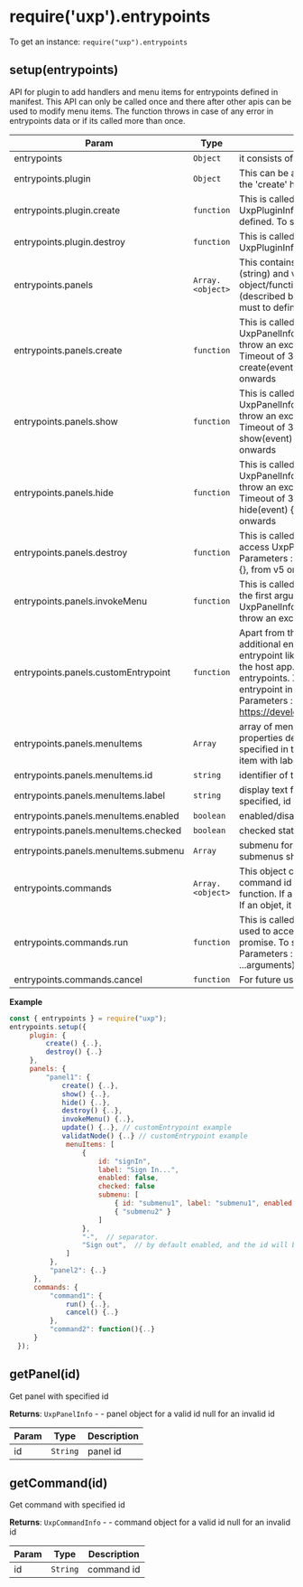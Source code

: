 
<a name="entrypoints" id="entrypoints"></a>

# require('uxp').entrypoints
To get an instance: `require("uxp").entrypoints`



<a name="entrypoints-setup" id="entrypoints-setup"></a>

## setup(entrypoints)
API for plugin to add handlers and menu items for entrypoints defined in manifest.
This API can only be called once and there after other apis can be used to modify menu items.
The function throws in case of any error in entrypoints data or if its called more than once.


| Param | Type | Description |
| --- | --- | --- |
| entrypoints | `Object` | it consists of mainly three objects - 'plugin', 'panels' and 'commands'. |
| entrypoints.plugin | `Object` | This can be an object or a function. If this is a function, it is                                           assumed as the 'create' handler (described below). |
| entrypoints.plugin.create | `function` | This is called after plugin is loaded. 'this' can be used to access                                         UxpPluginInfo object. If 'plugin' object is defined, 'create' must be defined.                                         To signal failure, throw an exception. |
| entrypoints.plugin.destroy | `function` | This is called before plugin is unloaded. 'this' can be used to access                                          UxpPluginInfo object. |
| entrypoints.panels | `Array.<object>` | This contains a list of key-value pairs where each key is a panel id (string) and                               value is the data for the panel whose type can be object/function.                               If a function, it is assumed to be the 'show' method (described below).                               If an object, it can contain following properties but it is must to                               define either of 'create' or 'show'. |
| entrypoints.panels.create | `function` | This is called when a panel is created. 'this' can be used to access                                         UxpPanelInfo object. This function can return a promise.                                         To signal failure, throw an exception or return a rejected promise.                                         This has a default Timeout of 300 MSec from manifest v5 onwards.                              Parameters :                                          create(event) {}, till Manifest Version V4                                          create(rootNode) {}, from v5 onwards |
| entrypoints.panels.show | `function` | This is called when a panel is shown. 'this' can be used to access                                         UxpPanelInfo object. This function can return a promise.                                         To signal failure, throw an exception or return a rejected promise.                                         This has a default Timeout of 300 MSec from manifest v5 onwards.                              Parameters :                                          show(event) {}, till Manifest Version V4                                          show(rootNode, data) {}, from v5 onwards |
| entrypoints.panels.hide | `function` | This is called when a panel is hidden. 'this' can be used to access                                       UxpPanelInfo object. This function can return a promise.                                       To signal failure, throw an exception or return a rejected promise.                                       This has a default Timeout of 300 MSec from manifest v5 onwards.                              Parameters :                                          hide(event) {}, till Manifest Version V4                                          hide(rootNode, data) {}, from v5 onwards |
| entrypoints.panels.destroy | `function` | This is called when a panel is going to be destroyed. 'this' can be                                          used to access UxpPanelInfo object. To signal failure, throw an exception.                              Parameters :                                          destroy(event) {}, till Manifest Version V4                                          destroy(rootNode) {}, from v5 onwards |
| entrypoints.panels.invokeMenu | `function` | This is called when a panel menu item is invoked.                                             Menu id is passed as the first argument to this function. 'this' can be                                             used to access UxpPanelInfo object. This function can return a promise.                                             To signal failure, throw an exception or return a rejected promise. |
| entrypoints.panels.customEntrypoint | `function` | Apart from the above default uxp panel entrypoints, Host Apps can define                                                   additional entrypoints to support custon lifecycle events. Details of the entrypoint like                                                   name, parameters passed, return type, etc. are defined by the host app.                                                   Currently, Photoshop hasn't defined any custom entrypoints.                                                   Xd has defined one custom entrypoint `update`.                                                        update entrypoint in XD is called whenever panel UI content should be updated.                                                        Parameters : update(scenegraph.selection, scenegraph.update)                                                        https://developer.adobe.com/xd/uxp/develop/reference/ui/panels/update/ |
| entrypoints.panels.menuItems | `Array` | array of menu items. Each menu item can be a string or an object with                                         properties defined below. Menu items are displayed in the                                         same order as specified in this array. For specifying a separator,                                         a value of "-" or menu item with label "-" can be used at required place in the array. |
| entrypoints.panels.menuItems.id | `string` | identifier of the menu item. |
| entrypoints.panels.menuItems.label | `string` | display text for the menu item. Should be localized. If label is not                                              specified, id is used as label. |
| entrypoints.panels.menuItems.enabled | `boolean` | enabled/disabled state for the menu item. Default - true. |
| entrypoints.panels.menuItems.checked | `boolean` | checked state for the menu item. Default - false. |
| entrypoints.panels.menuItems.submenu | `Array` | submenu for this menu item again as an array of 'menuItems'.                                               'id' of submenus should still be unique across panel. |
| entrypoints.commands | `Array.<object>` | This object contains a list of key-value pairs where each key is the command id and                                 value is command's data whose type can be an object or function.                                 If a function, it is assumed to be 'run' method (described below).                                 If an objet, it can contain following properties but 'run' is must to specify. |
| entrypoints.commands.run | `function` | This is called when the command is invoked via menu entry. 'this' can be used                                      to access UxpCommandInfo object. This function can return a promise.                                      To signal failure, throw an exception or return a rejected promise.                              Parameters :                                          run(event) {}, till Manifest Version V4                                          run(executionContext, ...arguments) {}, from v5 onwards |
| entrypoints.commands.cancel | `function` | For future use. |

**Example**  
```js
const { entrypoints } = require("uxp");
entrypoints.setup({
     plugin: {
         create() {..},
         destroy() {..}
     },
     panels: {
         "panel1": {
             create() {..},
             show() {..},
             hide() {..},
             destroy() {..},
             invokeMenu() {..},
             update() {..}, // customEntrypoint example
             validatNode() {..} // customEntrypoint example
              menuItems: [
                  {
                      id: "signIn",
                      label: "Sign In...",
                      enabled: false,
                      checked: false
                      submenu: [
                          { id: "submenu1", label: "submenu1", enabled: false, checked: false},
                          { "submenu2" }
                      ]
                  },
                  "-",  // separator.
                  "Sign out",  // by default enabled, and the id will be same with the label.
              ]
          },
          "panel2": {..}
      },
      commands: {
          "command1": {
              run() {..},
              cancel() {..}
          },
          "command2": function(){..}
      }
  });
```


<a name="entrypoints-getpanel" id="entrypoints-getpanel"></a>

## getPanel(id)
Get panel with specified id

**Returns**: `UxpPanelInfo` - - panel object for a valid id
                          null for an invalid id  

| Param | Type | Description |
| --- | --- | --- |
| id | `String` | panel id |



<a name="entrypoints-getcommand" id="entrypoints-getcommand"></a>

## getCommand(id)
Get command with specified id

**Returns**: `UxpCommandInfo` - - command object for a valid id
                            null for an invalid id  

| Param | Type | Description |
| --- | --- | --- |
| id | `String` | command id |


  